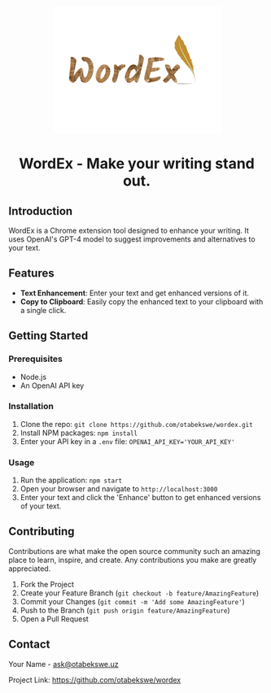 <p align=center>
    <img src="images/wordex.png">
</p>
<h1 align=center>WordEx - Make your writing stand out.</h1>

## Introduction

WordEx is a Chrome extension tool designed to enhance your writing. It uses OpenAI's GPT-4 model to suggest improvements and alternatives to your text.

## Features

- **Text Enhancement**: Enter your text and get enhanced versions of it.
- **Copy to Clipboard**: Easily copy the enhanced text to your clipboard with a single click.

## Getting Started

### Prerequisites

- Node.js
- An OpenAI API key

### Installation

1. Clone the repo: `git clone https://github.com/otabekswe/wordex.git`
2. Install NPM packages: `npm install`
3. Enter your API key in a `.env` file: `OPENAI_API_KEY='YOUR_API_KEY'`

### Usage

1. Run the application: `npm start`
2. Open your browser and navigate to `http://localhost:3000`
3. Enter your text and click the 'Enhance' button to get enhanced versions of your text.

## Contributing

Contributions are what make the open source community such an amazing place to learn, inspire, and create. Any contributions you make are greatly appreciated.

1. Fork the Project
2. Create your Feature Branch (`git checkout -b feature/AmazingFeature`)
3. Commit your Changes (`git commit -m 'Add some AmazingFeature'`)
4. Push to the Branch (`git push origin feature/AmazingFeature`)
5. Open a Pull Request

## Contact

Your Name - ask@otabekswe.uz

Project Link: https://github.com/otabekswe/wordex
